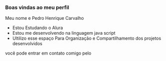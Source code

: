 ### Boas vindas ao meu perfil

Meu nome e Pedro Henrique Carvalho

- Estou Estudando o Alura
- Estou me desenvolvendo na linguagem java script
- Ultilizo esse espaço Para Organização e Compartilhamento dos projetos desenvolvidos

você pode entrar em contato comigo pelo 

